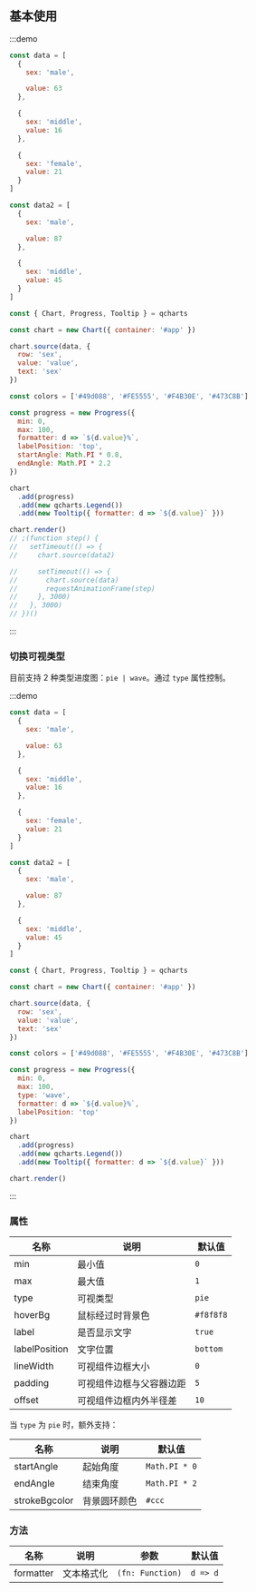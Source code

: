 ## 基本使用

:::demo

```javascript
const data = [
  {
    sex: 'male',

    value: 63
  },

  {
    sex: 'middle',
    value: 16
  },

  {
    sex: 'female',
    value: 21
  }
]

const data2 = [
  {
    sex: 'male',

    value: 87
  },

  {
    sex: 'middle',
    value: 45
  }
]

const { Chart, Progress, Tooltip } = qcharts

const chart = new Chart({ container: '#app' })

chart.source(data, {
  row: 'sex',
  value: 'value',
  text: 'sex'
})

const colors = ['#49d088', '#FE5555', '#F4B30E', '#473C8B']

const progress = new Progress({
  min: 0,
  max: 100,
  formatter: d => `${d.value}%`,
  labelPosition: 'top',
  startAngle: Math.PI * 0.8,
  endAngle: Math.PI * 2.2
})

chart
  .add(progress)
  .add(new qcharts.Legend())
  .add(new Tooltip({ formatter: d => `${d.value}` }))

chart.render()
// ;(function step() {
//   setTimeout(() => {
//     chart.source(data2)

//     setTimeout(() => {
//       chart.source(data)
//       requestAnimationFrame(step)
//     }, 3000)
//   }, 3000)
// })()
```

:::

### 切换可视类型

目前支持 2 种类型进度图：`pie | wave`。通过 `type` 属性控制。

:::demo

```javascript
const data = [
  {
    sex: 'male',

    value: 63
  },

  {
    sex: 'middle',
    value: 16
  },

  {
    sex: 'female',
    value: 21
  }
]

const data2 = [
  {
    sex: 'male',

    value: 87
  },

  {
    sex: 'middle',
    value: 45
  }
]

const { Chart, Progress, Tooltip } = qcharts

const chart = new Chart({ container: '#app' })

chart.source(data, {
  row: 'sex',
  value: 'value',
  text: 'sex'
})

const colors = ['#49d088', '#FE5555', '#F4B30E', '#473C8B']

const progress = new Progress({
  min: 0,
  max: 100,
  type: 'wave',
  formatter: d => `${d.value}%`,
  labelPosition: 'top'
})

chart
  .add(progress)
  .add(new qcharts.Legend())
  .add(new Tooltip({ formatter: d => `${d.value}` }))

chart.render()
```

:::

### 属性

| 名称          | 说明                     | 默认值    |
| ------------- | ------------------------ | --------- |
| min           | 最小值                   | `0`       |
| max           | 最大值                   | `1`       |
| type          | 可视类型                 | `pie`     |
| hoverBg       | 鼠标经过时背景色         | `#f8f8f8` |
| label         | 是否显示文字             | `true`    |
| labelPosition | 文字位置                 | `bottom`  |
| lineWidth     | 可视组件边框大小         | `0`       |
| padding       | 可视组件边框与父容器边距 | `5`       |
| offset        | 可视组件边框内外半径差   | `10`      |

当 `type` 为 `pie` 时，额外支持：

| 名称          | 说明         | 默认值        |
| ------------- | ------------ | ------------- |
| startAngle    | 起始角度     | `Math.PI * 0` |
| endAngle      | 结束角度     | `Math.PI * 2` |
| strokeBgcolor | 背景圆环颜色 | `#ccc`        |

### 方法

| 名称      | 说明       | 参数             | 默认值   |
| --------- | ---------- | ---------------- | -------- |
| formatter | 文本格式化 | `(fn: Function)` | `d => d` |
